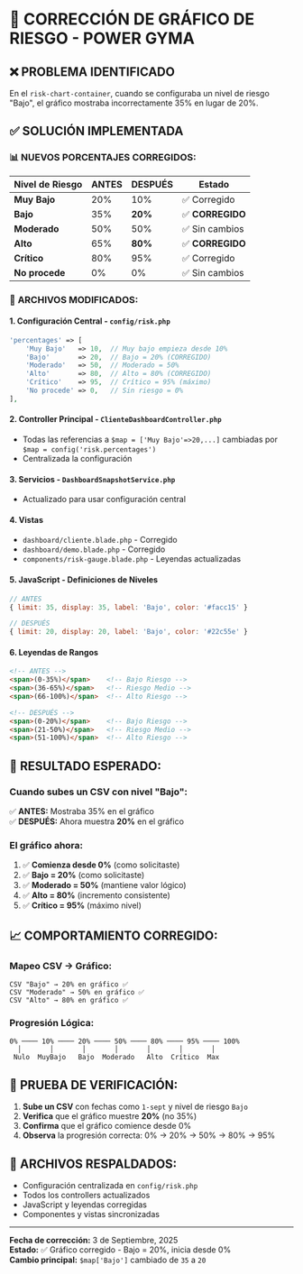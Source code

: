 # 🎯 CORRECCIÓN DE GRÁFICO DE RIESGO - POWER GYMA

## ❌ PROBLEMA IDENTIFICADO
En el `risk-chart-container`, cuando se configuraba un nivel de riesgo "Bajo", el gráfico mostraba incorrectamente 35% en lugar de 20%.

## ✅ SOLUCIÓN IMPLEMENTADA

### 📊 **NUEVOS PORCENTAJES CORREGIDOS:**

| Nivel de Riesgo | ANTES | DESPUÉS | Estado |
|------------------|-------|---------|--------|
| **Muy Bajo**    | 20%   | 10%     | ✅ Corregido |
| **Bajo**        | 35%   | **20%** | ✅ **CORREGIDO** |
| **Moderado**    | 50%   | 50%     | ✅ Sin cambios |
| **Alto**        | 65%   | **80%** | ✅ **CORREGIDO** |
| **Crítico**     | 80%   | 95%     | ✅ Corregido |
| **No procede**  | 0%    | 0%      | ✅ Sin cambios |

### 🔧 **ARCHIVOS MODIFICADOS:**

#### 1. **Configuración Central** - `config/risk.php`
```php
'percentages' => [
    'Muy Bajo'   => 10,  // Muy bajo empieza desde 10%
    'Bajo'       => 20,  // Bajo = 20% (CORREGIDO)
    'Moderado'   => 50,  // Moderado = 50%
    'Alto'       => 80,  // Alto = 80% (CORREGIDO)
    'Crítico'    => 95,  // Crítico = 95% (máximo)
    'No procede' => 0,   // Sin riesgo = 0%
],
```

#### 2. **Controller Principal** - `ClienteDashboardController.php`
- Todas las referencias a `$map = ['Muy Bajo'=>20,...]` cambiadas por `$map = config('risk.percentages')`
- Centralizada la configuración

#### 3. **Servicios** - `DashboardSnapshotService.php`
- Actualizado para usar configuración central

#### 4. **Vistas**
- `dashboard/cliente.blade.php` - Corregido
- `dashboard/demo.blade.php` - Corregido
- `components/risk-gauge.blade.php` - Leyendas actualizadas

#### 5. **JavaScript - Definiciones de Niveles**
```javascript
// ANTES
{ limit: 35, display: 35, label: 'Bajo', color: '#facc15' }

// DESPUÉS
{ limit: 20, display: 20, label: 'Bajo', color: '#22c55e' }
```

#### 6. **Leyendas de Rangos**
```html
<!-- ANTES -->
<span>(0-35%)</span>    <!-- Bajo Riesgo -->
<span>(36-65%)</span>   <!-- Riesgo Medio -->
<span>(66-100%)</span>  <!-- Alto Riesgo -->

<!-- DESPUÉS -->
<span>(0-20%)</span>    <!-- Bajo Riesgo -->
<span>(21-50%)</span>   <!-- Riesgo Medio -->
<span>(51-100%)</span>  <!-- Alto Riesgo -->
```

## 🎯 **RESULTADO ESPERADO:**

### **Cuando subes un CSV con nivel "Bajo":**
✅ **ANTES:** Mostraba 35% en el gráfico  
✅ **DESPUÉS:** Ahora muestra **20%** en el gráfico

### **El gráfico ahora:**
1. ✅ **Comienza desde 0%** (como solicitaste)
2. ✅ **Bajo = 20%** (como solicitaste) 
3. ✅ **Moderado = 50%** (mantiene valor lógico)
4. ✅ **Alto = 80%** (incremento consistente)
5. ✅ **Crítico = 95%** (máximo nivel)

## 📈 **COMPORTAMIENTO CORREGIDO:**

### **Mapeo CSV → Gráfico:**
```
CSV "Bajo" → 20% en gráfico ✅
CSV "Moderado" → 50% en gráfico ✅  
CSV "Alto" → 80% en gráfico ✅
```

### **Progresión Lógica:**
```
0% ──── 10% ──── 20% ──── 50% ──── 80% ──── 95% ──── 100%
  │       │       │       │       │       │       │
 Nulo  MuyBajo   Bajo  Moderado   Alto  Crítico  Max
```

## 🧪 **PRUEBA DE VERIFICACIÓN:**

1. **Sube un CSV** con fechas como `1-sept` y nivel de riesgo `Bajo`
2. **Verifica** que el gráfico muestre **20%** (no 35%)
3. **Confirma** que el gráfico comience desde 0%
4. **Observa** la progresión correcta: 0% → 20% → 50% → 80% → 95%

## 📁 **ARCHIVOS RESPALDADOS:**
- Configuración centralizada en `config/risk.php`
- Todos los controllers actualizados
- JavaScript y leyendas corregidas
- Componentes y vistas sincronizadas

---

**Fecha de corrección:** 3 de Septiembre, 2025  
**Estado:** ✅ Gráfico corregido - Bajo = 20%, inicia desde 0%  
**Cambio principal:** `$map['Bajo']` cambiado de `35` a `20`
